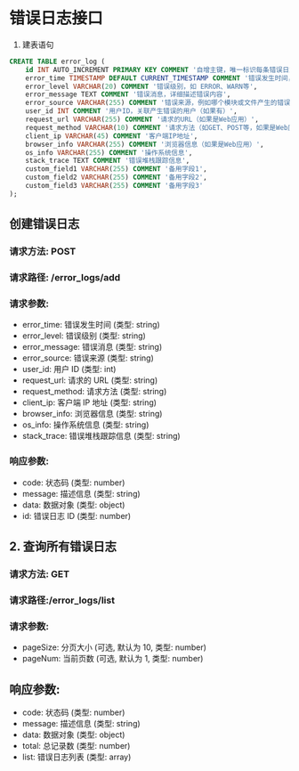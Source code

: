 # 错误日志接口

1. 建表语句

```sql
CREATE TABLE error_log (
    id INT AUTO_INCREMENT PRIMARY KEY COMMENT '自增主键，唯一标识每条错误日志',
    error_time TIMESTAMP DEFAULT CURRENT_TIMESTAMP COMMENT '错误发生时间，默认为当前时间',
    error_level VARCHAR(20) COMMENT '错误级别，如 ERROR、WARN等',
    error_message TEXT COMMENT '错误消息，详细描述错误内容',
    error_source VARCHAR(255) COMMENT '错误来源，例如哪个模块或文件产生的错误',
    user_id INT COMMENT '用户ID，关联产生错误的用户（如果有）',
    request_url VARCHAR(255) COMMENT '请求的URL（如果是Web应用）',
    request_method VARCHAR(10) COMMENT '请求方法（如GET、POST等，如果是Web应用）',
    client_ip VARCHAR(45) COMMENT '客户端IP地址',
    browser_info VARCHAR(255) COMMENT '浏览器信息（如果是Web应用）',
    os_info VARCHAR(255) COMMENT '操作系统信息',
    stack_trace TEXT COMMENT '错误堆栈跟踪信息',
    custom_field1 VARCHAR(255) COMMENT '备用字段1',
    custom_field2 VARCHAR(255) COMMENT '备用字段2',
    custom_field3 VARCHAR(255) COMMENT '备用字段3'
);
```

## 创建错误日志

### 请求方法: POST

### 请求路径: /error_logs/add

### 请求参数:

- error_time: 错误发生时间 (类型: string)
- error_level: 错误级别 (类型: string)
- error_message: 错误消息 (类型: string)
- error_source: 错误来源 (类型: string)
- user_id: 用户 ID (类型: int)
- request_url: 请求的 URL (类型: string)
- request_method: 请求方法 (类型: string)
- client_ip: 客户端 IP 地址 (类型: string)
- browser_info: 浏览器信息 (类型: string)
- os_info: 操作系统信息 (类型: string)
- stack_trace: 错误堆栈跟踪信息 (类型: string)

### 响应参数:

- code: 状态码 (类型: number)
- message: 描述信息 (类型: string)
- data: 数据对象 (类型: object)
- id: 错误日志 ID (类型: number)

## 2. 查询所有错误日志

### 请求方法: GET

### 请求路径:/error_logs/list

### 请求参数:

- pageSize: 分页大小 (可选, 默认为 10, 类型: number)
- pageNum: 当前页数 (可选, 默认为 1, 类型: number)

## 响应参数:

- code: 状态码 (类型: number)
- message: 描述信息 (类型: string)
- data: 数据对象 (类型: object)
- total: 总记录数 (类型: number)
- list: 错误日志列表 (类型: array)
